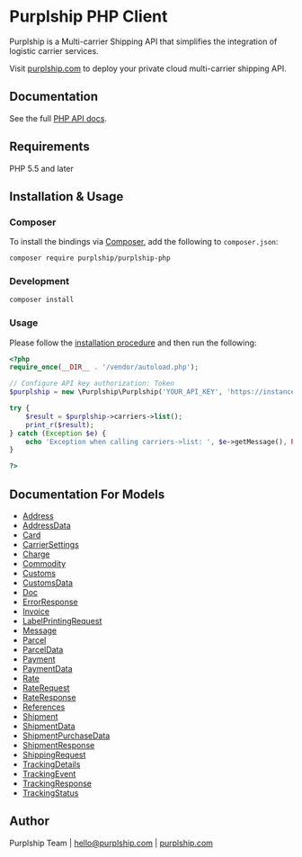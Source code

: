 # Purplship PHP Client

Purplship is a Multi-carrier Shipping API that simplifies the integration of logistic carrier services.

Visit [purplship.com](https://purplship.com) to deploy your private cloud multi-carrier shipping API.

## Documentation

See the full [PHP API docs](https://docs.purplship.com/#/guide).

## Requirements

PHP 5.5 and later

## Installation & Usage

### Composer

To install the bindings via [Composer](http://getcomposer.org/), add the following to `composer.json`:

```bash
composer require purplship/purplship-php
```

### Development

```bash
composer install
```

### Usage

Please follow the [installation procedure](#installation--usage) and then run the following:

```php
<?php
require_once(__DIR__ . '/vendor/autoload.php');

// Configure API key authorization: Token
$purplship = new \Purplship\Purplship('YOUR_API_KEY', 'https://instance.purplship.api/v1');

try {
    $result = $purplship->carriers->list();
    print_r($result);
} catch (Exception $e) {
    echo 'Exception when calling carriers->list: ', $e->getMessage(), PHP_EOL;
}

?>
```

## Documentation For Models

- [Address](docs/Address.md)
- [AddressData](docs/AddressData.md)
- [Card](docs/Card.md)
- [CarrierSettings](docs/CarrierSettings.md)
- [Charge](docs/Charge.md)
- [Commodity](docs/Commodity.md)
- [Customs](docs/Customs.md)
- [CustomsData](docs/CustomsData.md)
- [Doc](docs/Doc.md)
- [ErrorResponse](docs/ErrorResponse.md)
- [Invoice](docs/Invoice.md)
- [LabelPrintingRequest](docs/LabelPrintingRequest.md)
- [Message](docs/Message.md)
- [Parcel](docs/Parcel.md)
- [ParcelData](docs/ParcelData.md)
- [Payment](docs/Payment.md)
- [PaymentData](docs/PaymentData.md)
- [Rate](docs/Rate.md)
- [RateRequest](docs/RateRequest.md)
- [RateResponse](docs/RateResponse.md)
- [References](docs/References.md)
- [Shipment](docs/Shipment.md)
- [ShipmentData](docs/ShipmentData.md)
- [ShipmentPurchaseData](docs/ShipmentPurchaseData.md)
- [ShipmentResponse](docs/ShipmentResponse.md)
- [ShippingRequest](docs/ShippingRequest.md)
- [TrackingDetails](docs/TrackingDetails.md)
- [TrackingEvent](docs/TrackingEvent.md)
- [TrackingResponse](docs/TrackingResponse.md)
- [TrackingStatus](docs/TrackingStatus.md)

## Author

Purplship Team | hello@purplship.com | [purplship.com](https://purplship.com)
